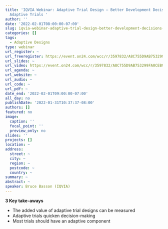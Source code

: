 ```yaml
---
title: 'IQVIA Webinar: Adaptive Trial Design – Better Development Decisions Using
  Adaptive Trials '
author: ''
date: '2022-02-01T08:00:00-07:00'
slug: iqvia-webinar-adaptive-trial-design-better-development-decisions-using-adaptive-trials
categories: []
tags:
  - Adaptive Designs
type: webinar
url_register: ~
url_freeregister: https://event.on24.com/wcc/r/3597832/A8C755D9AB753299FA0CEB9DBE849C5C?partnerref=IQVIA?&utm_campaign=2022_FSPBiosAdapDesi_GBU_RDS_ML&utm_medium=email&utm_source=Eloqua
url_slides: ~
url_video: https://event.on24.com/wcc/r/3597832/A8C755D9AB753299FA0CEB9DBE849C5C?partnerref=IQVIA?&utm_campaign=2022_FSPBiosAdapDesi_GBU_RDS_ML&utm_medium=email&utm_source=Eloqua
url_agenda: ~
url_website: ~
url_audio: ~
url_code: ~
url_pdf: ~
date_end: '2022-02-01T09:00:00-07:00'
all_day: no
publishDate: '2022-01-31T10:37:37-08:00'
authors: []
featured: no
image:
  caption: ''
  focal_point: ''
  preview_only: no
slides: ''
projects: []
location: ~
address:
  street: ~
  city: ~
  region: ~
  postcode: ~
  country: ~
summary: ~
abstract: ~
speaker: Bruce Basson (IQVIA)
---
```

<!--more-->
**3 Key take-aways**  

- The added value of adaptive trial designs can be measured  
- Adaptive trials quicken decision-making  
- Most trials should have an adaptive component  